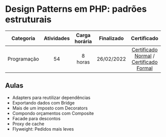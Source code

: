 # Design Patterns em PHP: padrões estruturais

Categoria | Atividades | Carga horária | Finalizado | Certificado |
:-:|:-:|:-:|:-:|:-:|
Programação | 54 | 8 horas | 26/02/2022 | [Certificado Normal](https://cursos.alura.com.br/certificate/67d16479-9c6a-4c3f-b371-749ec4915a25) / [Certificado Formal](https://cursos.alura.com.br/user/rodineicosta/course/php-design-pattern-estrutural/formalCertificate)

## Aulas

- Adapters para reutilizar dependências
- Exportando dados com Bridge
- Mais de um imposto com Decorators
- Compondo orçamentos com Composite
- Facade para descontos
- Proxy de cache
- Flyweight: Pedidos mais leves

